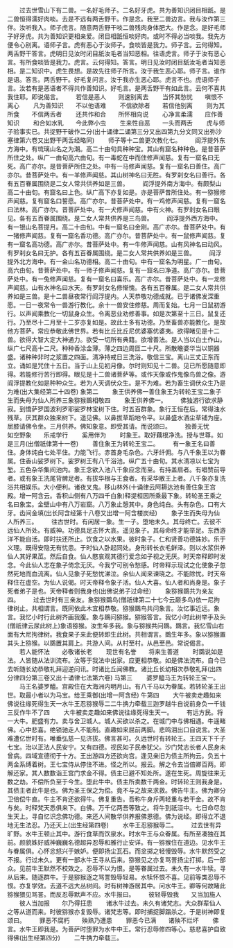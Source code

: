 <!-- { "loadSidebar": true } -->
　　过去世雪山下有二兽。一名好毛师子。二名好牙虎。共为善知识闭目相舐。是二兽恒得濡好肉啖。去是不远有两舌野干。作是念。我至二兽边言。我与汝作第三伴。汝听我入。师子虎言。随意两舌野干啖二兽残肉身体肥大。作是念。是好毛师子好牙虎。共为善知识更相亲爱。闭目相舐恒啖好肉。或时不得必当啖我。我先方便令心别离。语师子言。虎有恶心于汝师子。食啖皆是我力。师子言。云何得知。两舌野干答言。虎明日见汝时闭目舐汝毛者当知恶相。往语虎言。师子于汝有恶心言。有所食啖皆是我力。虎言。云何得知。答言。明日见汝时闭目舐汝毛者当知恶相。是二知识中。虎生畏想。是故先往师子所言。汝于我生恶心耶。师子言。谁作是语。答言。两舌野干。好毛复问言。汝于我亦生恶心耶。虎言不也。虎语师子言。汝若有是恶语者不得共作善知识。好毛言。是两舌野干有如此言。云何不喜共我住耶。即说偈言。
　　若信是恶人　　则速别离去
　　当怀其愁忧　　嗔恨不离心
　　凡为善知识　　不以他语难
　　不信欲除者　　若信他别离
　　则为其所食　　不信两舌者
　　还共作和合　　所怀相向说
　　心净言柔濡　　应作善知识
　　和合如水乳　　今此弊小虫
　　生来性自恶　　一头而两舌
　　虎与师子验事实已。共捉野干破作二分(出十诵律二诵第三分又出四第九分文同又出弥沙塞律第六卷又出野干两舌经略同)
　　师子等十二兽更次教化七。
　　阎浮提外东方海中。有琉璃山名之为潮。高二十由旬具种种宝。其山有窟名种种色。是昔菩萨所住之处。纵广一由旬高六由旬。有一毒蛇在中而住修声闻慈。复有一窟名曰无死。高广亦尔。是昔菩萨所住之处。中有一马修声闻慈。复有一窟名曰善住。高广亦尔。昔菩萨处中。有一羊修声闻慈。其山树神名曰无胜。有罗刹女名曰善行。各有五百眷属围绕是二女人常共供养如是三兽。
　　阎浮提外南方海中。有颇梨山高二十由旬。有窟名曰上色。纵广高下亦复如是。亦是菩萨昔所住处。有一猕猴修声闻慈。复有窟名口誓愿。高广亦尔。昔菩萨处中。有一鸡修声闻慈。复有一窟名曰法林。高广亦尔。昔菩萨处中。有一犬修声闻慈。中有火神。有罗刹女名曰眼见。各有五百眷属围绕。是二女人常共供养是三鸟兽。
　　阎浮提外西方海中。有一银山名菩提月。高二十由旬。中有一窟名曰金刚。高广亦尔。昔菩萨处中。有一猪修声闻慈。复有一窟名香功德。高广亦尔。昔菩萨处中。有一鼠修声闻慈。复有一窟名高功德。高广亦尔。昔菩萨处中。有一牛修声闻慈。山有风神名曰动风。有罗刹女名曰无护。各有五百眷属围绕。是二女人常共供养如是三兽。
　　阎浮提外北方海中。有一金山名功德相。高二十由旬。中有一窟名为明星。广一由旬。高六由旬。昔菩萨处中。有一师子修声闻慈。复有一窟名曰净道。高广亦尔。昔菩萨处中。有一兔修声闻慈。复有一窟名曰喜乐。高广亦尔。昔菩萨处中。有一龙修声闻慈。山有水神名曰水天。有罗刹女名修惭愧。各有五百眷属。是二女人常共供养如是三兽。是十二兽昼夜常行阎浮提内。人天恭敬功德成就。已于诸佛发深重愿。一日一夜常令一兽游行教化。余十一兽安住修慈。周而复始。七月一日鼠初游行。以声闻乘教化一切鼠身众生。令离恶业劝修善事。如是次第至十三日。鼠复还行。乃至尽十二月至十二岁亦复如是。故此土多有功德。乃至畜兽亦能教化。是故他方菩萨。常应恭敬此佛世界。若有比丘比丘尼优婆塞优婆夷。欲得睹见是十二兽。欲得大智大定大神通力。欲受一切所有典籍。欲增善法。是人当以白土作山。纵广七尺高十二尺。种种香涂金薄。薄之四边周匝二十尺。所散瞻婆华当以铜器盛。诸种种非时之浆置之四面。清净持戒日三洗浴。敬信三宝。离山三丈正东而立。诵如是咒住十五日。当于山上见初月像。尔时则知见十二兽。见已所愿随意即得。若能修行苦行即得。眼见是十二兽诸菩萨等。或作天像或作鬼像鸟兽之像。游阎浮提教化如是种种众生。若为人天调伏众生。是不为难。若为畜生调伏众生乃是为难(出大集经第二十四卷)
象第二
　　象王供养佛一善住象王为转轮王宝二象子生而失母为仙人所养三象猕猴鵽相敬四
　　象王供养佛一。
　　佛独游行欲求静寂。到憍萨罗国波利罗耶娑罗林宝树下住。时五百群象。象行王恒在后。常得浊水残草。厌其群众独来树下。遥见佛。以鼻拔草蹈地令平。以鼻盛水洒尘草铺为座。屈膝请佛令坐。三月供养。佛知象意。即受其请。而说颂曰。
　　独善无忧　　如空野象　　乐戒学行
　　奚用伴为
　　时象王。取好藕根净洗。授与世尊。如是三月(出僧祇律第十一卷)
　　善住象王为转轮王宝二。
　　有一象王名曰善住。身体纯白七处平住。力能飞行。赤首身毛杂色。六牙纤佣。与八千象王以为眷属。住香山娑罗树下。娑罗树王有八千浴池。纵广五十由旬。其水清凉以七宝为堑。五色杂华集间池内。象王念欲入池八千象应念而至。有持盖扇者。有唱赞前导者。或有象王洗尾背髀足者。有拔华根与王食者。有采华散王上者。八千象亦复洗浴共相娱乐。大小便利。诸夜叉鬼。移山林外(十诵律云阿耨达池有善住象王宫殿。增一阿含云。香积山侧有八万四千白象)释提桓因所乘最下象。转轮圣王乘之名曰象宝。金壁山中有八万岩窟。八万象止憩其中。身色纯白。头有杂色。口有大牙。齿间金填(出长阿含经第十八卷又出增一阿含楼炭经)
　　象子生而失母为仙人所养三。
　　往古世时。有闲居一象。生一子。堕地未久。其母终亡。去彼不远仙人所处。有威神。功德具足志怀大哀。遥见象子。其母命终才能举足。东西游洋不能自活。即时扶还所止。饮食之以水果。彼时象子。仁和贤善功德姝妙。乐于义理。既得安隐无有忧患。于时仙人卧起同处。身形转长衣毛鲜泽。则以水浆供养仙人其好果苽。然后自食。仙人愍哀观其德行爱念如子视之无厌。时天帝释即时发念。今此仙人志在象子倚念无厌。今我宁可别令愁感。时帝释示现试之化使象子忽然死地而血流离。仙人见象子死愁忧涕泣。余仙人闻来谏晓之。不能除忧。时天帝释住在虚空。为仙人说偈。时天帝释令象子活。仙人大喜。仙人者和尚身是。象子死者弟子是也。天帝释者则我身也(出佛说弟子过命经)
　　象猕猴鵽共为亲友四。
　　过去世时有三亲友。象猕猴鵽鸟(僧祇律第二十七今云巅多鸟)依一尼拘律树止。共相谓言。既同依此木宜相恭敬。猕猴鵽鸟共问象言。汝忆事近远。象言。我忆小时行此树齐画我腹。象与鵽问猕猴。猕猴答言。我忆小时此树举手及头(僧祇律云尿此树上)象语猕猴。汝生年多我。象与猕猴共问鵽。鵽言。我忆雪山右面有大尼拘律树。我食果子来此便转即生此树。共相谓言。鵽生年多。象以猕猴置其头上猕猴。以鵽置其肩上。共游人间。从村至村。从邑至邑。常说偈言。
　　若人能怀法　　必敬诸长老
　　现世有名誉　　将来生善道
　　时鵽说如是法。人皆随从法训流布。汝等于我法中出家。应更相恭敬。如是佛法流布。自今已去听随长幼恭敬礼拜迎逆问讯。时诸比丘闻佛教。诸比丘长幼相次恭敬礼拜(出四分律四分第三卷又出十诵律七法第六卷)
马第三
　　婆罗醯马王为转轮王宝一。
　　马王名婆罗醯。宫殿住在大海洲内明月山。有八千马以为眷属。若转轮圣王出世。取最小者以为马宝。给王乘御(出增一阿含经)
牛第四
　　大牛被卖走趣如来佛说往缘死得生天一水牛王忍猕猴辱二二牛捔力牵载三迦罗越牛自说前身负一千钱三反作牛不了四
　　大牛被卖走趣如来佛说往缘死得生天一。
　　有远方民。将一大牛。肥盛有力。卖与舍卫城人。城人买欲以杀之。在城门中与佛相遇。牛遥睹佛。心中悲喜。绝锁驰走人不能制。直趣如来屈前两脚。悲鸣泪出口自说言。大圣难遭亿世时有。唯垂弘慈一见济拔。佛言甚可。久远世时有转轮王。王四天下千子七宝。治以正法人民安宁。又有四德。视民如子民奉犹父。沙门梵志长者人民身未曾病。四域宣德彻于十方。王出游四方还欲向宫。逢见亲旧为债主所拘云。负五十两金系缚着树。王七宝侍从停住不进。怪之所以。报云。解之令去当倍卿百两。即解还家。其人数数诣王宫门求金不得。债主已避不知处所。遂在生死。周旋往来无数之劫。不偿所负至于今生。堕此牛中。债主所卖数千两金。时转轮王则我身是。其债主者此牛是也。佛为圣王保之为偿。竟不与之故来求救。佛告牛主。佛为卿分卫倍偿牛直。牛主不肯还欲得牛。佛复重告。吾称牛身斤两轻重与若干金。故不肯与矣。时释梵天悉俱来下。白佛。万千亿两吾等致之。将牛到祇洹中。七日命尽忽生天上。寻自忆识念佛功德。来还人间散华供养报佛恩德。佛为说经。即得立不退地无生法忍。乃还天上(出生经第四卷)
　　水牛王忍猕猴辱二。
　　过去世有异旷野。水牛王顿止其中。游行食草而饮泉水。时水牛王与众眷属。有所至凑独在其前。颜貌姝好威神巍巍名德超异忍辱和雅行止安详。有一猕猴住在道边。见水牛王与眷属俱。心怀忿怒兴于嫉妒。便即扬尘瓦石。而坌掷之轻慢毁辱。水牛默然受之不报。行过未久。更有一部水牛王寻从后来。猕猴见之亦复骂詈扬尘打掷。后一部众。见前牛王默然不校效之。忍辱不以为恨。是等眷属过去。未久有一水牛犊。寻从后来。随逐群牛。于是猕猴逐之骂詈毁辱轻易。水犊怀恨不喜。见前等类忍辱不恨。亦复学效。去道不远大丛树间。时有树神游居其中。问水牛王。卿等何故睹此猕猴猥见骂詈。而反忍辱默声不应。水牛报曰。
　　彼轻辱毁我　　又当加施人
　　彼人当加报　　尔乃得抂患
　　诸水牛过去。未久有诸梵志。大众群辈仙人之等从道而来。时彼猕猴亦复毁辱。诸梵志等。即时捕捉脚蹋杀之。于是树神即复颂曰。
　　罪恶不腐朽　　殃熟乃遭患
　　罪恶今已满　　诸殃不烂坏
　　佛言。水牛王即我是。为菩萨时堕罪为水牛中王。常行忍辱修四等心。慈悲喜护自致得佛(出生经第四分)
　　二牛捔力牵载三。
